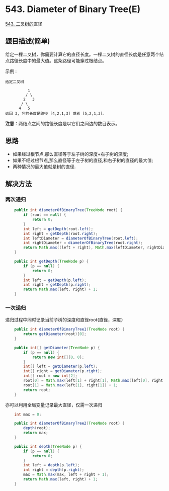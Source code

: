 
# 543. Diameter of Binary Tree(E)

[543. 二叉树的直径](https://leetcode-cn.com/problems/diameter-of-binary-tree/)

## 题目描述(简单)

给定一棵二叉树，你需要计算它的直径长度。一棵二叉树的直径长度是任意两个结点路径长度中的最大值。这条路径可能穿过根结点。

示例 :
```
给定二叉树

          1
         / \
        2   3
       / \     
      4   5    
返回 3, 它的长度是路径 [4,2,1,3] 或者 [5,2,1,3]。
```

**注意**：两结点之间的路径长度是以它们之间边的数目表示。


## 思路

- 如果经过根节点,那么直径等于左子树的深度+右子树的深度;
- 如果不经过根节点,那么直径等于左子树的直径,和右子树的直径的最大值;
- 两种情况的最大值就是树的直径.

## 解决方法

### 两次递归

```java
    public int diameterOfBinaryTree(TreeNode root) {
        if (root == null) {
            return 0;
        }
        int left = getDepth(root.left);
        int right = getDepth(root.right);
        int leftDiameter = diameterOfBinaryTree(root.left);
        int rightDiameter = diameterOfBinaryTree(root.right);
        return Math.max((left + right), Math.max(leftDiameter, rightDiameter));
    }

    public int getDepth(TreeNode p) {
        if (p == null) {
            return 0;
        }
        int left = getDepth(p.left);
        int right = getDepth(p.right);
        return Math.max(left, right) + 1;
    }
```

### 一次递归

递归过程中同时记录当前子树的深度和直径root{直径，深度}



```java
    public int diameterOfBinaryTree1(TreeNode root) {
        return getDiameter(root)[0];
    }

    public int[] getDiameter(TreeNode p) {
        if (p == null) {
            return new int[]{0, 0};
        }
        int[] left = getDiameter(p.left);
        int[] right = getDiameter(p.right);
        int[] root = new int[2];
        root[0] = Math.max(left[1] + right[1], Math.max(left[0], right[0]));
        root[1] = Math.max(left[1], right[1]) + 1;
        return root;
    }
```

亦可以利用全局变量记录最大直径，仅需一次递归

```java
    int max = 0;

    public int diameterOfBinaryTree2(TreeNode root) {
        depth(root);
        return max;
    }

    public int depth(TreeNode p) {
        if (p == null) {
            return 0;
        }
        int left = depth(p.left);
        int right = depth(p.right);
        max = Math.max(max, left + right + 1);
        return Math.max(left, right) + 1;
    }
```